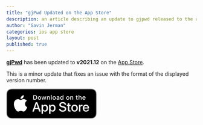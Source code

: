 ```yaml
---
title: "gjPwd Updated on the App Store"
description: an article describing an update to gjpwd released to the app store
author: "Gavin Jerman"
categories: ios app store
layout: post
published: true
---
```


[**gjPwd**](/gjPwd) has been updated to **v2021.12** on the [App Store](https://apps.apple.com/gb/app/gjpwd/id1532589670?platform=iphone).


This is a minor update that fixes an issue with the format of the displayed version number.

[![download](/images/Download_on_the_App_Store_Badge_US-UK_RGB_blk_092917.svg)](https://apps.apple.com/gb/app/gjpwd/id1532589670?platform=iphone)
